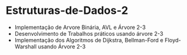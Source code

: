 # Estruturas-de-Dados-2
- Implementação de Arvore Binária, AVL e Árvore 2-3
- Desenvolvimento de Trabalhos práticos usando árvore 2-3
- Implementação dos Algoritmos de Dijkstra, Bellman-Ford e Floyd-Warshall usando Árvore 2-3
